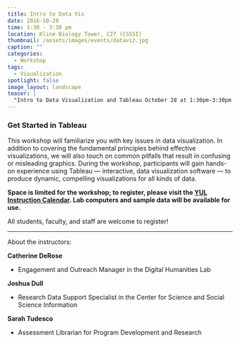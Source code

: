 ```yaml
---
title: Intro to Data Vis
date: 2016-10-28 
time: 1:30 - 3:30 pm
location: Kline Biology Tower, C27 (CSSSI)
thumbnail: /assets/images/events/dataviz.jpg
caption: ""
categories: 
  - Workshop
tags:
  - Visualization
spotlight: false 
image_layout: landscape
teaser: |
  "Intro to Data Visualization and Tableau October 28 at 1:30pm-3:30pm in Kline Biology Tower, C27 (Computer classroom in the Center for Science and Social Science Information) This workshop will..."
---
```


### Get Started in Tableau
   
This workshop will familiarize you with key issues in data visualization. In addition to covering the fundamental principles behind effective visualizations, we will also touch on common pitfalls that result in confusing or misleading graphics. During the workshop, participants will gain hands-on experience using Tableau — interactive, data visualization software — to produce dynamic, compelling visualizations for all kinds of data.

**Space is limited for the workshop; to register, please visit the [YUL Instruction Calendar](http://schedule.yale.edu/event/2822765). Lab computers and sample data will be available for use.**
   
All students, faculty, and staff are welcome to register!
   
---
  
About the instructors:
   
**Catherine DeRose**
  - Engagement and Outreach Manager in the Digital Humanities Lab

**Joshua Dull**
  - Research Data Support Specialist in the Center for Science and Social Science Information
   
**Sarah Tudesco**
  - Assessment Librarian for Program Development and Research
